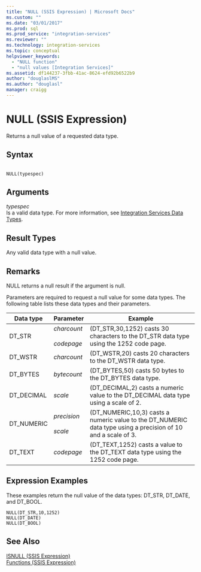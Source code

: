 ```yaml
---
title: "NULL (SSIS Expression) | Microsoft Docs"
ms.custom: ""
ms.date: "03/01/2017"
ms.prod: sql
ms.prod_service: "integration-services"
ms.reviewer: ""
ms.technology: integration-services
ms.topic: conceptual
helpviewer_keywords: 
  - "NULL function"
  - "null values [Integration Services]"
ms.assetid: df144237-3fbb-41ac-8624-efd92b6522b9
author: "douglaslMS"
ms.author: "douglasl"
manager: craigg
---
```

# NULL (SSIS Expression)
  Returns a null value of a requested data type.  
  
## Syntax  
  
```  
  
NULL(typespec)  
```  
  
## Arguments  
 *typespec*  
 Is a valid data type. For more information, see [Integration Services Data Types](../../integration-services/data-flow/integration-services-data-types.md).  
  
## Result Types  
 Any valid data type with a null value.  
  
## Remarks  
 NULL returns a null result if the argument is null.  
  
 Parameters are required to request a null value for some data types. The following table lists these data types and their parameters.  
  
|Data type|Parameter|Example|  
|---------------|---------------|-------------|  
|DT_STR|*charcount*<br /><br /> *codepage*|(DT_STR,30,1252) casts 30 characters to the DT_STR data type using the 1252 code page.|  
|DT_WSTR|*charcount*|(DT_WSTR,20) casts 20 characters to the DT_WSTR data type.|  
|DT_BYTES|*bytecount*|(DT_BYTES,50) casts 50 bytes to the DT_BYTES data type.|  
|DT_DECIMAL|*scale*|(DT_DECIMAL,2) casts a numeric value to the DT_DECIMAL data type using a scale of 2.|  
|DT_NUMERIC|*precision*<br /><br /> *scale*|(DT_NUMERIC,10,3) casts a numeric value to the DT_NUMERIC data type using a precision of 10 and a scale of 3.|  
|DT_TEXT|*codepage*|(DT_TEXT,1252) casts a value to the DT_TEXT data type using the 1252 code page.|  
  
## Expression Examples  
 These examples return the null value of the data types: DT_STR, DT_DATE, and DT_BOOL.  
  
```  
NULL(DT_STR,10,1252)  
NULL(DT_DATE)  
NULL(DT_BOOL)  
```  
  
## See Also  
 [ISNULL &#40;SSIS Expression&#41;](../../integration-services/expressions/isnull-ssis-expression.md)   
 [Functions &#40;SSIS Expression&#41;](../../integration-services/expressions/functions-ssis-expression.md)  
  
  

